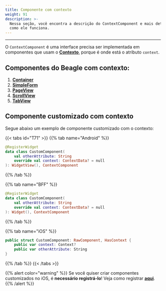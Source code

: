 ```yaml
---
title: Componente com contexto
weight: 91
description: >-
  Nessa seção, você encontra a descrição do ContextComponent e mais detalhes de
  como ele funciona.
---
```


---

O `ContextComponent` é uma interface precisa ser implementada em componentes que usam o [**Contexto**](/pt/docs/api/contexto#o-que-é), porque é onde está o atributo `context`.

## Componentes do Beagle com contexto:

1. [**Container**](/pt/docs/api/components/layout/container)
2. [**SimpleForm**](/pt/docs/api/components/forms/simple-form)
3. [**PageView**](/pt/docs/api/components/layout/pageview)
4. [**ScrollView**](/pt/docs/api/components/layout/scrollview)
5. [**TabView**](/pt/docs/api/components/ui/tabview)

## Componente customizado com contexto

Segue abaixo um exemplo de componente customizado com o contexto:

{{< tabs id="T71" >}}
{{% tab name="Android" %}}
```kotlin
@RegisterWidget
data class CustomComponent(
    val otherAttribute: String
    override val context: ContextData? = null
): WidgetView(), ContextComponent
```
{{% /tab %}}

{{% tab name="BFF" %}}
```kotlin
@RegisterWidget
data class CustomComponent(
    val otherAttribute: String
    override val context: ContextData? = null
): Widget(), ContextComponent
```
{{% /tab %}}

{{% tab name="iOS" %}}
```swift
public struct CustomComponent: RawComponent, HasContext {
    public var context: Context?
    public var otherAttribute: String
}
```
{{% /tab %}}
{{< /tabs >}}

{{% alert color="warning" %}}
Se você quiser criar componentes customizados no iOS, é **necessário registrá-lo**! Veja como registrar [**aqui**](/pt/docs/recursos/customização/beagle-para-ios/widgets-customizados#passo-2-registrar-o-widget).
{{% /alert %}}
